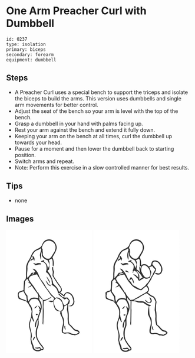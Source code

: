# One Arm Preacher Curl with Dumbbell
> 

``` 
id: 0237 
type: isolation 
primary: biceps 
secondary: forearm 
equipment: dumbbell 
``` 

## Steps

 - A Preacher Curl uses a special bench to support the triceps and isolate the biceps to build the arms. This version uses dumbbells and single arm movements for better control.
 - Adjust the seat of the bench so your arm is level with the top of the bench.
 - Grasp a dumbbell in your hand with palms facing up.
 - Rest your arm against the bench and extend it fully down.
 - Keeping your arm on the bench at all times, curl the dumbbell up towards your head.
 - Pause for a moment and then lower the dumbbell back to starting position.
 - Switch arms and repeat.
 - Note: Perform this exercise in a slow controlled manner for best results.

## Tips

 - none

## Images

<svg width="175pt" height="250pt" viewBox="0 0 175 250" xmlns="http://www.w3.org/2000/svg">
  <g fill="#FFF">
    <path d="M0 0h175v250H0V0m72.67 31.77c-3.58 7.19-13.07 7.02-17.65 13.21-4.1 4.82-5.09 11.35-8.75 16.43-2.56 3.76-4.39 8.02-5.41 12.45-.29 4.69.1 9.41-.41 14.1-.55 4 .66 8.13-.76 12.03-1.16 1.95-3.52 3.35-3.44 5.86-.51 5.54-.76 11.12-.91 16.68-1.12.48-2.23.96-3.36 1.42-1.99.64-3.98 1.31-5.97 1.96-3.75 4.02-2.33 9.81-.46 14.38 5.37 2.04 10.82 3.87 16.29 5.66-.03.27-.08.81-.1 1.07 3.65 1.96 4.48 6.23 6.68 9.4 1.95 2.81 2.62 6.2 3.46 9.45-.78 3.68-.68 7.45-1.08 11.17-1.62 4.91-3.55 9.78-4.45 14.89-.28 7.24 3.62 13.88 3.83 21.09.09 3.29-.45 6.55-.69 9.83.3 2.08 1.23 4.04 1.2 6.18-.16 3.23 2.35 5.75 2.71 8.88.07 8.4 12.25 11.78 18.01 6.77 1.53-.38 3.68.04 4.42-1.75 1.82-2.95-1.23-5.76-2.83-8.03-3.53-3.63-5.84-8.19-8.43-12.48-2.43-5.42-2.17-11.56-1.71-17.35.26-3.92 2.19-7.41 3.17-11.15.54-3.12.15-6.32.3-9.47-.76.49-1.51.99-2.27 1.48.68 5.06-.58 10.05-2.76 14.6-2.15 8.74-1.63 18.85 3.74 26.4 2.53 5.38 6.85 9.53 10.26 14.33-.84.34-2.51 1.01-3.35 1.34-.78-.85-1.47-1.77-2.07-2.75-.4-.35-1.2-1.05-1.6-1.39-3.42 1.24-7.07.58-10.54 1.42 3.01 1.34 6.47 2.41 9.61.79.7.35 2.11 1.04 2.82 1.39-3.36 4.4-10.98 3.13-13.52-1.45-.5-2.97-1.27-5.89-2.55-8.63-1.48-4.5-4.32-9.27-1.8-13.98.44-8.25-3.31-15.92-4.04-24.02 0-5.3 2-10.33 3.67-15.28 1.31 2.41 2.34 4.96 3.13 7.58.45.11 1.34.32 1.79.42-.31-1.23-.62-2.46-.99-3.67-1.35-3.88-2.43-7.9-2.82-11.99 1.26-6.44-.12-13.53-4.22-18.75-.8-1.35-2.09-2.5-2.4-4.09 1.58-2.73 3.25-5.93 6.22-7.32 3.62-.59 7.65-.83 11.13.48 4.33 4.98 7.08 11.52 6.78 18.22-1.73-1.99-3.46-4.01-5.71-5.44 1.29 3.1 3.18 5.94 3.9 9.28-.51.08-1.53.25-2.04.33.45.58 1.33 1.75 1.77 2.33-1.23 3.8-3.05 7.41-3.86 11.35-.95 4.2-4.21 7.41-5.11 11.63-.81 2.78-.83 5.7-.96 8.58.47 0 1.4.01 1.87.02.58-4.52.97-9.09 2.55-13.4.75.07 2.25.19 3 .26-.77-6.99 3.39-13.09 4.94-19.66 2.38-6.7 2.07-14.55-1.95-20.57-2.09-2.66-1.23-6.1-1.68-9.2 1.98 3.07 4.68 5.59 7.34 8.06.17 14.7-.14 29.41-.29 44.11-.12.63-.38 1.88-.5 2.51.46 1.09.91 2.19 1.37 3.28.85-4.96.4-10.01.94-15 .05-7.04.68-14.11-.19-21.12.16-4.17.54-8.33.52-12.51 4.85.68 8.32-3.13 12.46-4.84 1.66-.74 2.58-2.5 3.92-3.63-5.92 2.39-11.11 7.57-17.96 6.72-2.64-5.22-8.16-8.96-9.37-14.78-.36-.05-1.07-.14-1.42-.18-3.63-5.9-7.23-11.85-11.47-17.33-2.68-2.97-4.59-6.49-6.79-9.81.8-2.87 2.54-5.58 5.28-6.91 3.65-1.45 7.54-2.14 11.32-3.14 7.54 11.43 14.5 23.32 22.87 34.2 3.11 4.17 5.36 9.26 10.02 12.01.81 1.07 1.62 2.14 2.45 3.2-.77 1.52-1.48 3.07-2.08 4.67-3.28-.15-6.82-1.09-9.87.59 3.42 1.32 8.07 3.5 10.59-.51-.54 6.03.37 12.3 3.9 17.33 2.41 3.09 6.55 3.93 10.26 3.67-.24 1.43-.49 2.86-.75 4.29 2.01 5.68 6.11 10.77 6.01 17.05.74 7.28-4.23 14.1-2.15 21.4 1.55 1.8 3.98 2.26 6.17 2.83 1.35-.36 2.72-.7 4.13-.8 4.76-.89 8.16 3.93 12.93 3.34 3.95 1.34 7.85-.53 11.14-2.65 3.46-2.38-.15-6.6-3.05-7.28-7.47-.4-10.07-8.71-16.05-11.85-2.61-8.35-.62-17.16-1.98-25.65-1.34-4.94-.26-10.04-.72-15.05.5-.22 1.5-.66 1.99-.88.31-2.12 1.23-4.14 1.27-6.29-1.22-2.43-3.08-4.48-4.89-6.48-2.1.11-4.19.15-6.28.16-.17-3.52 1.98-6.8 4.47-9.11 3.26.12 6.62 1.17 8.9 3.6 3.04 2.75 3.87 6.94 4.83 10.73 1.17 4.36-.95 9.87-5.61 11.04-1.03.19-3.08.55-4.11.74 2.72.38 5.97 1.42 8.23-.74 2.6-1.81 3.45-4.96 4.08-7.88-.66-3.66-1.11-7.4-2.76-10.78-2.11-4.76-6.89-8.4-12.14-8.62-3.18.76-5.69 3.14-6.75 6.22-2.66-1.89-5.19-3.95-7.72-6 1.23-.81 2.45-1.66 3.64-2.52-.06-1.62.01-3.26-.27-4.86-2.55-6.39-7.88-11.08-11.01-17.13-1.99-3.11-4.58-5.93-5.68-9.53-.72-3 1.5-5.98.46-8.96-1-2.62-1.42-5.4-1.22-8.21l-.73-.09c-2.33.16-1.1 2.85-1.29 4.35.21 2.34 1.47 4.52 1.18 6.92.02 2.82-1.3 6.01.58 8.51 4.64 7.52 9.41 15 14.94 21.89.7 1.86 1.55 3.79 1.24 5.83-.85 1.43-2.3 2.29-3.7 3.08-1.19-2.62-2.4-5.23-3.61-7.84-2.81-3.21-5.6-6.44-8.7-9.38-.05-4.44-2.14-8.4-3.47-12.53-1.62-4.28-3.97-8.29-7.13-11.63-.13-.69-.4-2.09-.54-2.79.69-.26 2.08-.77 2.77-1.03 1.13-4.62.83-9.37 1.05-14.07.06-1.89-.82-3.62-1.41-5.37 2.05-.94 4.03-2 6.03-3.04 3.1 4.61 1.16 10.33 2.18 15.36.3.08.9.22 1.2.3 1.17-6.07.8-12.66-1.93-18.27 2.98-5.83 7.52-11.19 8.37-17.88.9-6.14-2.35-12.17-7.05-15.93-3.5-2.81-8.39-3.18-12.63-2.2-5.4 1.55-8.8 6.64-10.36 11.77M57.01 159.65c3.41.11 5.22-3.14 6.74-5.67-2.65 1.33-5.07 3.18-6.74 5.67m3.29 11.45c.15.61.43 1.84.57 2.45 1.54-.18 3.04-.59 4.2-1.69-1.53-.58-3.14-.78-4.77-.76m-6 54.02c2.73-2.04 3.94-5.29 5.08-8.37-3.47.99-4.93 5.12-5.08 8.37z"/>
    <path d="M80.23 24.1c5.27-3.89 12.87-1.66 17.02 2.8 5.3 5.54 3.69 14.44-.37 20.24-2.86 3.86-4.43 9.02-8.85 11.46-4.91 1.39-9.59-1.35-12.25-5.38-2.74-2.9.27-7.32-2.08-10.31 2.03-1.95-.58-4.04-1.41-5.93 1.65-4.76 3.33-10.14 7.94-12.88z"/>
    <path d="M57.83 44.91c3.61-3.66 9.28-3.9 13.02-7.41 1.88 5.44-3.07 10.08-1.96 15.51.33 2.79.97 5.55 2.02 8.17 1.2-5.22-.86-10.98 1.66-15.91.41 3-.66 6.35 1.18 9.02 2.16 3.99 6.37 6.14 10.48 7.62 1.8 3.8 4.41 7.73 3.05 12.11a43.793 43.793 0 0 0-2.87 6.27c1.09-5.99-2.02-12.38-7.35-15.3.14-1.19.31-2.38.44-3.57-2.05.8-4.1 1.62-6.17 2.38-.06.39-.17 1.18-.23 1.58 4.47-1.24 8.2 2.71 10.22 6.25 1.26 4.68 1.41 9.92-.61 14.43 6.39 2.57 7.83 9.73 11.61 14.76.2 2.85.31 5.73.87 8.55-.23.65-.45 1.3-.68 1.95 3.08 2.62 6.8 4.53 9.4 7.68 2.19 3.05 3.1 6.79 4.04 10.37.73-.36 1.45-.73 2.17-1.1 3.26 2.69 6.61 5.27 10.14 7.6-.95.58-1.9 1.15-2.86 1.72-2.42-2.85-5.41-5.16-7.6-8.2-.41.7-.82 1.39-1.21 2.1 3.75 3.69 7.9 7 12.22 10.01 1.51-.69 3.04-1.36 4.54-2.08a73.43 73.43 0 0 1 4.2 4.44c-.26.73-.78 2.18-1.04 2.9-.17-.02-.5-.08-.67-.11-.11 4.45-4.37 5.88-7.87 7.07-2-3.43-3.18-7.25-4.97-10.77-2.74-3.59-7.36-6.42-12.02-5.06 2.29 2.12 5.84 1.78 8.01 4.07 5.04 3.59 6.9 10.09 6.86 16.02.11 3.93-3.41 8.06-7.57 6.81-4.11-1.52-8.1-4.63-9.15-9.09-2.17-5.1-4.06-13.09 2.55-15.79-.9-.69-1.81-1.37-2.7-2.07-4.07-3.58-8.07-7.33-10.96-11.96-2.05-3.53-5.41-6.12-7.21-9.81-2.49-4.69-5.21-9.28-8.7-13.3-5.38-5.63-5.59-14.31-11.02-19.89-1.95-1.86-4.24-4.16-7.2-3.46 1.58 1.7 3.25 3.31 4.97 4.87-.25.73-.74 2.19-.99 2.93l-.87-1.1c-.18 1.2-.37 2.4-.57 3.61-1.17.54-2.33 1.09-3.5 1.63.35-.63 1.05-1.9 1.4-2.53l.65 1.08c.15-.67.46-2.03.61-2.71-.96.07-2.88.23-3.84.31-2.18 3.97-5.81 6.79-8.44 10.42-2.06-6.87.51-13.9 0-20.87-.49-4.82 2.06-9.05 3.86-13.31l1 1.11c.04-1.5.07-2.99.09-4.48l.71.95c2.83-5.53 4.7-11.67 8.86-16.42m-4.54 8.39c.16 1.63.62 3.19 1.25 4.7-1.84 1.63-5.56 2.68-5.18 5.68 1.97-1.36 4.03-2.59 6.07-3.86.41 1.19.95 2.35 1.77 3.32 1.35-3.67.49-8.88-3.91-9.84m2.21 14.02c.06.38.16 1.15.22 1.53 1.6.99 3.09 2.17 4.38 3.55 3.54-.91 6.92-2.59 10.68-1.67l-.16-2.16c-2.9-.8-6.07-1.48-8.82.18-2.17 1.45-4.24-.76-6.3-1.43m26.43 27.65c1.96 4.82 4.78 9.24 6.76 14.05.14-1.7.44-3.57-.59-5.07-1.81-3.14-3.37-6.57-6.17-8.98m-1.82 8.27c1.66 2.98 3.51 5.87 4.96 8.97 1.95.9 3.91 1.79 5.91 2.6-.47-1.11-.98-2.19-1.48-3.27l-2.64.08c-2.03-2.98-3.62-6.36-6.75-8.38zM42.72 99.47c1.66 2.78 3.42 5.49 5.15 8.23l-3.28-2.52-.47.8c2.66 1.89 5.29 3.88 7.18 6.59-2.44 1.68-4.81 3.48-7.47 4.8 3.05-.57 6.26-1.15 8.12-3.94 3.47 5.66 7.66 10.81 11.57 16.16 2.21 2.81 2.07 6.47 1.94 9.85-4.35-1.73-9.23-2.43-13.68-.63-3.26.83-4.56 4.16-6.11 6.77-2.43-3.35-2.03-7.56-2.34-11.46-2.43-2.35-3.63-5.61-5.82-8.15-.47-7.08.75-14.13.85-21.21 1.69-1.54 3.18-3.31 4.36-5.29zM26.83 127.93c2.7-1.17 5.46-2.2 8.33-2.85 1.66 3.62 3.7 7.05 5.93 10.35.39 3.15.52 6.34 1.45 9.4-3.92-2.14-8.29-3.18-12.38-4.92-4.56-1.82-6.04-8.03-3.33-11.98z"/>
    <path d="M118.29 155.65c2.02-1.21 4.01-2.46 6.06-3.61.64 4.02-1.25 7.96-.34 11.94 1.19 4.91 1.57 9.98 1.18 15.01-.4 4.49.71 8.89 1.59 13.25 4.16 3.18 7.05 7.59 10.83 11.12 2.86 3.14 8.15 1.6 10.26 5.61a184.26 184.26 0 0 0-5.72 3.44c-3.68-1.12-7.79-.37-11.14-2.55-4.02-2.32-8.68-.26-12.99-.85-1.4-.03-2.62-1.7-2.43-3.05.22-4.07.61-8.19 2.01-12.05.01-4.14.31-8.31-.27-12.43-.53-2.95-2.51-5.31-3.54-8.06-.49-2.48-.72-5.01-1.15-7.5 3.82-2.04 5.76-6 5.65-10.27m.38 39.96c-.14 2.51-.13 5.09 1.41 7.23.32-.14.95-.4 1.26-.53-1.09-2.13-1.33-4.49-1.15-6.84-.38.03-1.14.1-1.52.14z"/>
  </g>
  <g fill="#333">
    <path d="M72.67 31.77c1.56-5.13 4.96-10.22 10.36-11.77 4.24-.98 9.13-.61 12.63 2.2 4.7 3.76 7.95 9.79 7.05 15.93-.85 6.69-5.39 12.05-8.37 17.88 2.73 5.61 3.1 12.2 1.93 18.27-.3-.08-.9-.22-1.2-.3-1.02-5.03.92-10.75-2.18-15.36-2 1.04-3.98 2.1-6.03 3.04.59 1.75 1.47 3.48 1.41 5.37-.22 4.7.08 9.45-1.05 14.07-.69.26-2.08.77-2.77 1.03.14.7.41 2.1.54 2.79 3.16 3.34 5.51 7.35 7.13 11.63 1.33 4.13 3.42 8.09 3.47 12.53 3.1 2.94 5.89 6.17 8.7 9.38 1.21 2.61 2.42 5.22 3.61 7.84 1.4-.79 2.85-1.65 3.7-3.08.31-2.04-.54-3.97-1.24-5.83-5.53-6.89-10.3-14.37-14.94-21.89-1.88-2.5-.56-5.69-.58-8.51.29-2.4-.97-4.58-1.18-6.92.19-1.5-1.04-4.19 1.29-4.35l.73.09c-.2 2.81.22 5.59 1.22 8.21 1.04 2.98-1.18 5.96-.46 8.96 1.1 3.6 3.69 6.42 5.68 9.53 3.13 6.05 8.46 10.74 11.01 17.13.28 1.6.21 3.24.27 4.86-1.19.86-2.41 1.71-3.64 2.52 2.53 2.05 5.06 4.11 7.72 6 1.06-3.08 3.57-5.46 6.75-6.22 5.25.22 10.03 3.86 12.14 8.62 1.65 3.38 2.1 7.12 2.76 10.78-.63 2.92-1.48 6.07-4.08 7.88-2.26 2.16-5.51 1.12-8.23.74 1.03-.19 3.08-.55 4.11-.74 4.66-1.17 6.78-6.68 5.61-11.04-.96-3.79-1.79-7.98-4.83-10.73-2.28-2.43-5.64-3.48-8.9-3.6-2.49 2.31-4.64 5.59-4.47 9.11 2.09-.01 4.18-.05 6.28-.16 1.81 2 3.67 4.05 4.89 6.48-.04 2.15-.96 4.17-1.27 6.29-.49.22-1.49.66-1.99.88.46 5.01-.62 10.11.72 15.05 1.36 8.49-.63 17.3 1.98 25.65 5.98 3.14 8.58 11.45 16.05 11.85 2.9.68 6.51 4.9 3.05 7.28-3.29 2.12-7.19 3.99-11.14 2.65-4.77.59-8.17-4.23-12.93-3.34-1.41.1-2.78.44-4.13.8-2.19-.57-4.62-1.03-6.17-2.83-2.08-7.3 2.89-14.12 2.15-21.4.1-6.28-4-11.37-6.01-17.05.26-1.43.51-2.86.75-4.29-3.71.26-7.85-.58-10.26-3.67-3.53-5.03-4.44-11.3-3.9-17.33-2.52 4.01-7.17 1.83-10.59.51 3.05-1.68 6.59-.74 9.87-.59.6-1.6 1.31-3.15 2.08-4.67-.83-1.06-1.64-2.13-2.45-3.2-4.66-2.75-6.91-7.84-10.02-12.01-8.37-10.88-15.33-22.77-22.87-34.2-3.78 1-7.67 1.69-11.32 3.14-2.74 1.33-4.48 4.04-5.28 6.91 2.2 3.32 4.11 6.84 6.79 9.81 4.24 5.48 7.84 11.43 11.47 17.33.35.04 1.06.13 1.42.18 1.21 5.82 6.73 9.56 9.37 14.78 6.85.85 12.04-4.33 17.96-6.72-1.34 1.13-2.26 2.89-3.92 3.63-4.14 1.71-7.61 5.52-12.46 4.84.02 4.18-.36 8.34-.52 12.51.87 7.01.24 14.08.19 21.12-.54 4.99-.09 10.04-.94 15-.46-1.09-.91-2.19-1.37-3.28.12-.63.38-1.88.5-2.51.15-14.7.46-29.41.29-44.11-2.66-2.47-5.36-4.99-7.34-8.06.45 3.1-.41 6.54 1.68 9.2 4.02 6.02 4.33 13.87 1.95 20.57-1.55 6.57-5.71 12.67-4.94 19.66-.75-.07-2.25-.19-3-.26-1.58 4.31-1.97 8.88-2.55 13.4-.47-.01-1.4-.02-1.87-.02.13-2.88.15-5.8.96-8.58.9-4.22 4.16-7.43 5.11-11.63.81-3.94 2.63-7.55 3.86-11.35-.44-.58-1.32-1.75-1.77-2.33.51-.08 1.53-.25 2.04-.33-.72-3.34-2.61-6.18-3.9-9.28 2.25 1.43 3.98 3.45 5.71 5.44.3-6.7-2.45-13.24-6.78-18.22-3.48-1.31-7.51-1.07-11.13-.48-2.97 1.39-4.64 4.59-6.22 7.32.31 1.59 1.6 2.74 2.4 4.09 4.1 5.22 5.48 12.31 4.22 18.75.39 4.09 1.47 8.11 2.82 11.99.37 1.21.68 2.44.99 3.67-.45-.1-1.34-.31-1.79-.42-.79-2.62-1.82-5.17-3.13-7.58-1.67 4.95-3.67 9.98-3.67 15.28.73 8.1 4.48 15.77 4.04 24.02-2.52 4.71.32 9.48 1.8 13.98 1.28 2.74 2.05 5.66 2.55 8.63 2.54 4.58 10.16 5.85 13.52 1.45-.71-.35-2.12-1.04-2.82-1.39-3.14 1.62-6.6.55-9.61-.79 3.47-.84 7.12-.18 10.54-1.42.4.34 1.2 1.04 1.6 1.39.6.98 1.29 1.9 2.07 2.75.84-.33 2.51-1 3.35-1.34-3.41-4.8-7.73-8.95-10.26-14.33-5.37-7.55-5.89-17.66-3.74-26.4 2.18-4.55 3.44-9.54 2.76-14.6.76-.49 1.51-.99 2.27-1.48-.15 3.15.24 6.35-.3 9.47-.98 3.74-2.91 7.23-3.17 11.15-.46 5.79-.72 11.93 1.71 17.35 2.59 4.29 4.9 8.85 8.43 12.48 1.6 2.27 4.65 5.08 2.83 8.03-.74 1.79-2.89 1.37-4.42 1.75-5.76 5.01-17.94 1.63-18.01-6.77-.36-3.13-2.87-5.65-2.71-8.88.03-2.14-.9-4.1-1.2-6.18.24-3.28.78-6.54.69-9.83-.21-7.21-4.11-13.85-3.83-21.09.9-5.11 2.83-9.98 4.45-14.89.4-3.72.3-7.49 1.08-11.17-.84-3.25-1.51-6.64-3.46-9.45-2.2-3.17-3.03-7.44-6.68-9.4.02-.26.07-.8.1-1.07-5.47-1.79-10.92-3.62-16.29-5.66-1.87-4.57-3.29-10.36.46-14.38 1.99-.65 3.98-1.32 5.97-1.96 1.13-.46 2.24-.94 3.36-1.42.15-5.56.4-11.14.91-16.68-.08-2.51 2.28-3.91 3.44-5.86 1.42-3.9.21-8.03.76-12.03.51-4.69.12-9.41.41-14.1 1.02-4.43 2.85-8.69 5.41-12.45 3.66-5.08 4.65-11.61 8.75-16.43 4.58-6.19 14.07-6.02 17.65-13.21m7.56-7.67c-4.61 2.74-6.29 8.12-7.94 12.88.83 1.89 3.44 3.98 1.41 5.93 2.35 2.99-.66 7.41 2.08 10.31 2.66 4.03 7.34 6.77 12.25 5.38 4.42-2.44 5.99-7.6 8.85-11.46 4.06-5.8 5.67-14.7.37-20.24-4.15-4.46-11.75-6.69-17.02-2.8m-22.4 20.81c-4.16 4.75-6.03 10.89-8.86 16.42l-.71-.95c-.02 1.49-.05 2.98-.09 4.48l-1-1.11c-1.8 4.26-4.35 8.49-3.86 13.31.51 6.97-2.06 14 0 20.87 2.63-3.63 6.26-6.45 8.44-10.42.96-.08 2.88-.24 3.84-.31-.15.68-.46 2.04-.61 2.71l-.65-1.08c-.35.63-1.05 1.9-1.4 2.53 1.17-.54 2.33-1.09 3.5-1.63.2-1.21.39-2.41.57-3.61l.87 1.1c.25-.74.74-2.2.99-2.93-1.72-1.56-3.39-3.17-4.97-4.87 2.96-.7 5.25 1.6 7.2 3.46 5.43 5.58 5.64 14.26 11.02 19.89 3.49 4.02 6.21 8.61 8.7 13.3 1.8 3.69 5.16 6.28 7.21 9.81 2.89 4.63 6.89 8.38 10.96 11.96.89.7 1.8 1.38 2.7 2.07-6.61 2.7-4.72 10.69-2.55 15.79 1.05 4.46 5.04 7.57 9.15 9.09 4.16 1.25 7.68-2.88 7.57-6.81.04-5.93-1.82-12.43-6.86-16.02-2.17-2.29-5.72-1.95-8.01-4.07 4.66-1.36 9.28 1.47 12.02 5.06 1.79 3.52 2.97 7.34 4.97 10.77 3.5-1.19 7.76-2.62 7.87-7.07.17.03.5.09.67.11.26-.72.78-2.17 1.04-2.9a73.43 73.43 0 0 0-4.2-4.44c-1.5.72-3.03 1.39-4.54 2.08-4.32-3.01-8.47-6.32-12.22-10.01.39-.71.8-1.4 1.21-2.1 2.19 3.04 5.18 5.35 7.6 8.2.96-.57 1.91-1.14 2.86-1.72-3.53-2.33-6.88-4.91-10.14-7.6-.72.37-1.44.74-2.17 1.1-.94-3.58-1.85-7.32-4.04-10.37-2.6-3.15-6.32-5.06-9.4-7.68.23-.65.45-1.3.68-1.95-.56-2.82-.67-5.7-.87-8.55-3.78-5.03-5.22-12.19-11.61-14.76 2.02-4.51 1.87-9.75.61-14.43-2.02-3.54-5.75-7.49-10.22-6.25.06-.4.17-1.19.23-1.58 2.07-.76 4.12-1.58 6.17-2.38-.13 1.19-.3 2.38-.44 3.57 5.33 2.92 8.44 9.31 7.35 15.3.79-2.16 1.75-4.26 2.87-6.27 1.36-4.38-1.25-8.31-3.05-12.11-4.11-1.48-8.32-3.63-10.48-7.62-1.84-2.67-.77-6.02-1.18-9.02-2.52 4.93-.46 10.69-1.66 15.91-1.05-2.62-1.69-5.38-2.02-8.17-1.11-5.43 3.84-10.07 1.96-15.51-3.74 3.51-9.41 3.75-13.02 7.41M42.72 99.47c-1.18 1.98-2.67 3.75-4.36 5.29-.1 7.08-1.32 14.13-.85 21.21 2.19 2.54 3.39 5.8 5.82 8.15.31 3.9-.09 8.11 2.34 11.46 1.55-2.61 2.85-5.94 6.11-6.77 4.45-1.8 9.33-1.1 13.68.63.13-3.38.27-7.04-1.94-9.85-3.91-5.35-8.1-10.5-11.57-16.16-1.86 2.79-5.07 3.37-8.12 3.94 2.66-1.32 5.03-3.12 7.47-4.8-1.89-2.71-4.52-4.7-7.18-6.59l.47-.8 3.28 2.52c-1.73-2.74-3.49-5.45-5.15-8.23m-15.89 28.46c-2.71 3.95-1.23 10.16 3.33 11.98 4.09 1.74 8.46 2.78 12.38 4.92-.93-3.06-1.06-6.25-1.45-9.4-2.23-3.3-4.27-6.73-5.93-10.35-2.87.65-5.63 1.68-8.33 2.85m91.46 27.72c.11 4.27-1.83 8.23-5.65 10.27.43 2.49.66 5.02 1.15 7.5 1.03 2.75 3.01 5.11 3.54 8.06.58 4.12.28 8.29.27 12.43-1.4 3.86-1.79 7.98-2.01 12.05-.19 1.35 1.03 3.02 2.43 3.05 4.31.59 8.97-1.47 12.99.85 3.35 2.18 7.46 1.43 11.14 2.55 1.89-1.18 3.79-2.33 5.72-3.44-2.11-4.01-7.4-2.47-10.26-5.61-3.78-3.53-6.67-7.94-10.83-11.12-.88-4.36-1.99-8.76-1.59-13.25.39-5.03.01-10.1-1.18-15.01-.91-3.98.98-7.92.34-11.94-2.05 1.15-4.04 2.4-6.06 3.61z"/>
    <path d="M53.29 53.3c4.4.96 5.26 6.17 3.91 9.84-.82-.97-1.36-2.13-1.77-3.32-2.04 1.27-4.1 2.5-6.07 3.86-.38-3 3.34-4.05 5.18-5.68-.63-1.51-1.09-3.07-1.25-4.7zM55.5 67.32c2.06.67 4.13 2.88 6.3 1.43 2.75-1.66 5.92-.98 8.82-.18l.16 2.16c-3.76-.92-7.14.76-10.68 1.67-1.29-1.38-2.78-2.56-4.38-3.55-.06-.38-.16-1.15-.22-1.53zM81.93 94.97c2.8 2.41 4.36 5.84 6.17 8.98 1.03 1.5.73 3.37.59 5.07-1.98-4.81-4.8-9.23-6.76-14.05zM80.11 103.24c3.13 2.02 4.72 5.4 6.75 8.38l2.64-.08c.5 1.08 1.01 2.16 1.48 3.27-2-.81-3.96-1.7-5.91-2.6-1.45-3.1-3.3-5.99-4.96-8.97zM57.01 159.65c1.67-2.49 4.09-4.34 6.74-5.67-1.52 2.53-3.33 5.78-6.74 5.67zM60.3 171.1c1.63-.02 3.24.18 4.77.76-1.16 1.1-2.66 1.51-4.2 1.69-.14-.61-.42-1.84-.57-2.45zM118.67 195.61c.38-.04 1.14-.11 1.52-.14-.18 2.35.06 4.71 1.15 6.84-.31.13-.94.39-1.26.53-1.54-2.14-1.55-4.72-1.41-7.23zM54.3 225.12c.15-3.25 1.61-7.38 5.08-8.37-1.14 3.08-2.35 6.33-5.08 8.37z"/>
  </g>
</svg>

<svg width="175pt" height="250pt" viewBox="0 0 175 250" xmlns="http://www.w3.org/2000/svg">
  <g fill="#FFF">
    <path d="M0 0h175v250H0V0m82.16 20.2c-4.93 1.87-8.05 6.63-9.53 11.49-3.54 7.25-13.14 7-17.68 13.26-3.31 3.9-4.66 8.92-6.9 13.41-2.14 3.6-4.65 7.03-5.95 11.07-2.43 5.25-.87 11.12-1.58 16.66-.8 4.65.3 9.37-.8 13.99-1.4 1.78-3.67 3.3-3.58 5.83-.51 5.74-.27 11.57-1.68 17.21-3.59 1.1-7.86 1.6-10.18 4.93 1.06 3.99-.38 8.52 1.44 12.24 5.98 2.78 12.46 4.3 18.59 6.71l-2.79.64c4.54 2.43 6.55 7.68 9.04 11.93 3.22 5.72 1.54 12.23 1.2 18.38-1.26 3.69-2.67 7.34-3.63 11.13-2.3 6.26.66 12.7 2 18.83 1.66 5.19.77 10.63.27 15.92.63 2.66 1.37 5.29 1.36 8.05 1.26 3.32 2.94 6.5 3.04 10.14 3.09 6.11 12.54 8.21 17.76 3.65 2.69.3 5.61-1.53 4.81-4.54-1.5-4.31-5.58-7.05-7.71-11.02-1.77-3.32-4.42-6.25-5.18-10.02-1.2-4.89-.89-9.97-.42-14.93.36-3.63 2.26-6.85 3.1-10.35.84-5.92-1.03-12.05 1-17.83 1.24-3.9 2.99-7.63 4.06-11.59.17-.61.52-1.81.69-2.41 1.35-6.04.46-12.66-2.95-17.88-1.8-2.31-1.4-5.23-1.41-7.96 1.88 2.95 3.65 6.2 7.05 7.64.09 13.78-.19 27.56-.32 41.34-.34 2.67-.79 5.47.77 7.88.32-1.28.69-2.56.72-3.88.39-9.06.67-18.13.66-27.19-.73-6.32.24-12.65 0-18.98.61.29 1.83.88 2.43 1.17l.5.31c4.57-1.21 8.23 2.5 12.69 2.6 2.68.2 5.36-.01 8.05.05 3.89 2.29 7.41 5.17 11.61 6.9-.83 5.57-2.19 11.22-1.53 16.9 1.71 5.08 5.27 9.56 5.56 15.09 1.12 7.65-4.33 14.81-2.13 22.46 2.3 2.68 6.07 3.26 9.33 2.29 4.14-1.19 7.66 1.62 11.21 3.22 2.34-.54 4.61.31 6.93.51 3.49-1.2 7.66-2.46 8.95-6.36-1.74-1.84-3.22-4.53-6.11-4.52-6.63-.96-9.04-8.44-14.59-11.33-3.42-9.02-.44-18.83-2.69-28.04-.75-6.09-.36-12.29.93-18.25-1.2-4.84-3.02-10.29-7.96-12.47-4.15-1.32-7.14-4.56-10.52-7.12 1.31-1.59 3.41-2.99 3.28-5.31.39-3.57-2.37-6.33-3.95-9.24 2.41-3.11 4.41-6.5 6.75-9.66 1.97-2.58 2.57-5.88 4.36-8.56 1.51-2.32 2.96-4.67 4.46-7l-1.6-.92 2.07.76c.35-2.73 2.42-5.27 2.19-7.99-2.72-2.5-4.12-6.22-7.27-8.25-.03-1.23-.05-2.46-.07-3.69 1.01-.92 1.99-1.87 2.95-2.83 1.85-.01 3.78-.17 5.52.63 3.83 1.19 5.52 5.15 7.52 8.26 2.56 4.02 2.66 9.66-.23 13.53-1.82 3.19-6.11 1.16-8.8.53-.68.45-1.35.91-2.02 1.38 2.99 1.38 6.4 3.25 9.68 1.49 3.46-.78 4.48-4.61 5.41-7.54.98-6.31-2.32-12.36-6.34-16.96-3.18-3.6-8.51-4.42-12.9-2.81-2.71 1.7-2.76 5.29-3.78 8.01-.48 2.09-2.93 2.44-4.46 3.49-2.8-2.41-5.98-5.39-9.98-4.92-1.93-.05-3.55 1.14-5.23 1.89-.79 2.64-1.84 5.23-2.04 8.01l-.2-.01c.43-2.16-.74-3.98-2.91-4.38l.94 1.14c-.09 3.67.96 7.17 1.53 10.75-1.58-3.08-4.36-5.06-7.26-6.79.66-4.44.5-8.92.66-13.39.29-2.12-1.42-3.62-2.2-5.41 2.35-.39 4.4-1.61 6.43-2.78.61 1.02 1.23 2.04 1.86 3.06.36 4.33.51 8.7-.18 13.01.57-.3 1.72-.9 2.29-1.2.98-5.88.48-12.19-2.13-17.61 2.94-5.88 7.54-11.23 8.37-17.97.87-6.11-2.37-12.13-7.03-15.9-3.78-3.03-9.12-3.31-13.62-1.98z"/>
    <path d="M80.19 24.22c8.05-5.91 21.23 1.84 20.23 11.71.39 6.66-4.29 11.84-7.4 17.26-1.64 2.95-4.27 6.22-8.06 5.63-4 .29-6.9-2.92-9.19-5.74-1.94-2.4-1.04-5.72-.79-8.5-.32-.41-.95-1.24-1.26-1.65.3-.38.91-1.14 1.22-1.53-.85-1.47-1.71-2.94-2.59-4.4 1.71-4.68 3.25-10.07 7.84-12.78z"/>
    <path d="M58.41 44.42c3.64-3.05 8.78-3.48 12.3-6.74.19 1.36.39 2.72.61 4.08-3.07 6.08-3.46 13.35-.31 19.49 1.25-5.24-1.18-10.94 1.36-15.9h.3c.27 3.01-.81 6.35 1.05 9.03 2.09 4.02 6.39 5.83 10.24 7.68 1.8 2.25 2.63 5.18 3.7 7.84.04 2.98-1.25 5.71-2.65 8.25-.53-5.3-3.08-10.62-7.91-13.25.15-1.17.28-2.34.41-3.51-2.09.76-4.15 1.57-6.24 2.33-.06.44-.18 1.32-.24 1.75 4.11-1.41 7.33 2.2 9.64 5.08 2.49 3.94.84 8.62-.68 12.57.16.58.47 1.75.62 2.34l-1.4 1.72c1.81.47 2.35-.46 1.99-2.19.37-.56 1.11-1.67 1.48-2.22 2.13 1.31 4.57 2.33 6.22 4.28 2.34 2.89 2.51 6.79 2.75 10.34-3.14-2.98-6.04-6.81-10.75-7.16 1.95 3.06 6 4.14 7.28 7.81.84.44 1.69.87 2.53 1.31-.19 1.89.94 4.42 3.18 4.13 3.33-1.71 6.34-4.04 9.84-5.44 3.31 3.09 7.91.64 11.44-.78.5-3.85 2.4-7.37 2.66-11.26-1.28-3.29-3.09-6.36-3.94-9.82 2.06-.76 4.02-2.16 6.3-1.97.9 1.01 1.56 2.21 2.27 3.36 1.15.86 2.38 1.66 3.31 2.77-.87 4.48-4.91 7.57-5.46 12.16-.37.27-1.09.81-1.46 1.08-1.28 4.12-4.34 7.28-6.11 11.16-1.32 2.89-4.24 4.52-5.89 7.17-1.76 2.88-5 4.24-7.32 6.58-1.04.75-1.9 2.12-3.34 2.03-4.98-.88-8.72-4.55-13.27-6.48-2.75-1.17-4.62-3.57-5.77-6.26-.9-2.3-3.14-3.5-4.77-5.2-4.12-5.72-5.91-12.87-10.71-18.14-1.86-2.56-4.05-5.97-7.76-5.23 1.57 2.01 3.36 3.84 5.1 5.7-.48.6-1.44 1.81-1.92 2.42-1.8-.01-3.6-.01-5.41-.01-2.47 4.28-6.15 7.76-9.37 11.44.11-1 .28-1.99.51-2.96-.88-6.28 1.04-12.5.54-18.79-.44-4.78 2.08-8.97 3.89-13.17l.95 1.09c0-1.57-.02-3.14-.08-4.71l.54 1.74c3.28-5.81 5-12.63 9.75-17.54m-3.99 13.52c-1.77 1.65-5.63 2.78-4.97 5.77 1.93-1.34 3.95-2.55 5.98-3.75.55 1.07 1.11 2.14 1.68 3.2.39-1.68.77-3.37 1.15-5.05-1.02-1.5-1.91-3.08-3.09-4.45-3.18-1.08-1.41 3.03-.75 4.28m1.04 9.32c.05.42.15 1.25.21 1.67 1.57.94 3.01 2.06 4.21 3.45 3.83-.57 7.32-2.63 11.32-1.65-.37-1.12-.62-2.52-2.08-2.62-3.04-1.15-6.25-.27-8.96 1.29-1.56-.73-3.12-1.46-4.7-2.14m9.58 17.41c2.61.86 5.23 1.69 7.92 2.21-1.97-2.04-4.53-3.31-7.13-4.35-.2.53-.59 1.6-.79 2.14m7.47 17.55c2.2.53 3.47-1.15 4.55-2.72 2.65 2.71 3.26 6.55 5.1 9.74 1.22-4.9-2.41-9.44-5.24-13.1-2.63.86-2.63 4.25-4.41 6.08z"/>
    <path d="M98.63 74.91c1.7-3.54 6.63-3.19 9.39-1.18 6.11 4.78 9.49 13.29 7.1 20.86-2.53 2.63-6.38 3.61-9.71 1.9-3.27-2.19-4.82-5.93-6.65-9.25-2.23-3.69-1.68-8.48-.13-12.33zM87.21 83.79c3.36.01 5.02 2.8 7.01 4.96 2.39 2.56 3.85 5.79 5.87 8.63-2.49 1.07-5.01 2.23-6.85 4.3.12-2.88.32-5.76.13-8.63-.75-3.8-3.74-6.47-6.16-9.26zM59.25 88.06c.45-.28 1.36-.83 1.82-1.11-.17.56-.5 1.69-.67 2.25-2.76.75-5.5 1.58-8.29 2.24.9-3.21 4.48-3.11 7.14-3.38zM46.05 100.25c1.64-7.4 10.36-8.41 16.58-9.25 3.94 5.59 6.48 12.13 11.34 17.06 5.24 8 14.02 13.36 23.38 15.02 3.59-2.57 6.33-6.4 10.51-8.1 2.21 2 3.79 5.14 3.72 8.16-4.41 5.09-11.03 7.35-16.59 10.9-3.88 2.61-8.2 4.46-12.11 7.03-2.35 1.51-5.2 1.54-7.89 1.64-2.11-3.38-4.68-6.43-7.03-9.63-1.01-1.6-2.53-3.15-2.3-5.19-.37-.05-1.1-.15-1.46-.19-3.1-5.14-6.41-10.16-9.77-15.13-3.08-3.89-6.36-7.73-8.38-12.32zM41.69 100.85c.83.09 1.66.19 2.49.3.62 1.72 1.44 3.34 2.47 4.85-.79-.13-2.37-.38-3.15-.51 2.67 2.2 5.74 4.07 7.63 7.06-2.5 1.88-5.6 3.29-7.08 6.21.43-.49 1.3-1.47 1.73-1.96 2.4-.3 4.52-1.43 6.46-2.81 4.78 8.8 14.48 15.69 14.13 26.59-.31-.24-.93-.72-1.23-.95-4.07-.88-8.38-1.54-12.36.11-3.26.79-4.6 4.05-6.09 6.68-2.38-3.37-1.92-7.6-2.33-11.48-2.68-2.71-4.15-6.32-6.8-9.05-.42-6.97.81-13.92.77-20.9 1.27-1.25 2.53-2.54 3.36-4.14z"/>
    <path d="M27.15 127.89c2.6-1.13 5.27-2.06 8.02-2.73.68 2.61 2.78 4.42 3.94 6.79.74 1.43 1.49 2.9 2.83 3.87.35 3.36.58 6.73 1.14 10.07-3.83-4.62-10.94-3.77-15.33-7.68-1.59-2.26-1.47-5.49-.35-7.94-.08-.79-.17-1.59-.25-2.38zM106.45 129.65c1.89-1.49 3.73.69 5.21 1.74 2.5 2.25 5.31 4.11 8.44 5.38 4.09 1.41 4.21 6.28 6.41 9.36-1.06 5.61-1.5 11.29-1.82 16.96.84 5.25 2 10.51 1.41 15.87-.63 4.87.7 9.64 1.62 14.38 4.37 3.3 7.29 8.05 11.45 11.53 2.79 2.69 7.73 1.25 9.57 5.13-2.08 1.22-4.19 2.41-6.44 3.3-2.21-.71-4.52-.87-6.81-1.06-3.1-1.06-6.01-3.15-9.47-2.55-3.02-.16-7.69 1.91-9.27-1.76-.15-4.43.74-8.82 1.8-13.1.41-3.88.33-7.81-.05-11.68-.32-3.04-2.21-5.52-3.44-8.22-1.84-6.32-.94-12.98-1.9-19.42 1.76-.14 3.61-.3 3.57-2.51-2.1-.52-4.24-.94-6.23-1.82-2.46-1.3-4.2-3.69-6.82-4.72-2.73-1.22-5.78-1.31-8.71-1.25-4.03.36-7.74-1.78-11.78-1.38-.12-.2-.36-.6-.48-.81 3.12-2.2 6.87-3.21 10.09-5.23 4.43-2.91 9.09-5.43 13.65-8.14m7.75 7.4c.46 2.43 1.62 4.64 2.42 6.97.27 1.68-1.62 2.62-2.52 3.77-3.97-.04-5.93-4.5-9.44-5.39 1.65 3.17 4.4 6.43 8.3 6.42 2.6.6 5.31-1.34 5.85-3.87-.1-3.17-1.71-6.42-4.61-7.9m5.44 59.52c-.11 2.64-.68 6.7 2.88 7.23-.97-2.36-1.55-4.84-1.3-7.4-.39.04-1.18.13-1.58.17zM52.55 142.48c3.82-1.52 8.3-1.17 12.19-.08 4.24 4.91 6.9 11.29 6.73 17.85-1.66-1.88-3.37-3.75-5.5-5.12 1.08 3.48 3.72 6.51 2.51 10.39 1.31 4.09-1.97 7.54-2.56 11.44-.77 4.77-4.34 8.4-5.52 13.02-.89 2.8-.76 5.77-.9 8.67.49.03 1.46.08 1.95.11.91-4.61.48-9.7 3.25-13.75.19 4.21.74 8.7-.95 12.69-3.6 7.38-3.29 16.11-1.14 23.86 3.17 7.7 8.43 14.2 13.53 20.68-.76.3-2.29.9-3.06 1.2-1.6-1.24-2.46-4.44-4.97-3.73-2.91.97-6.09-.04-8.91 1.09 2.71 3.82 8.33-.16 11.93 2.19-3.38 4.4-10.85 3.09-13.47-1.42-.66-6.16-4.14-11.53-5.37-17.57.54-3.66 1.76-7.35.79-11.06-.93-7.64-5.08-15.08-3.22-22.87.71-3.47 1.91-6.8 3.11-10.12 1.27 2.35 2.28 4.83 3.02 7.4l1.91.32c-1.22-5.23-3.41-10.3-3.64-15.71.93-6.25-.05-13.09-4.02-18.19-.9-1.56-2.45-2.89-2.69-4.73 1.39-2.37 2.87-4.8 5-6.56m5.49 17.82c.61.06 1.84.19 2.45.25 1.59-1.67 3.11-3.41 4.38-5.34-2.93.6-4.94 2.96-6.83 5.09m3.54 14.19c1.77.14 3.4-.2 4.24-1.91-1.39-.34-2.79-.67-4.18-.98-.03.96-.05 1.93-.06 2.89m-3.24 43.92c-1.47 2.26-3.52 4.8-2.95 7.67 2.65-1.83 3.7-4.98 5.13-7.71l-2.18.04z"/>
  </g>
  <g fill="#333">
    <path d="M82.16 20.2c4.5-1.33 9.84-1.05 13.62 1.98 4.66 3.77 7.9 9.79 7.03 15.9-.83 6.74-5.43 12.09-8.37 17.97 2.61 5.42 3.11 11.73 2.13 17.61-.57.3-1.72.9-2.29 1.2.69-4.31.54-8.68.18-13.01-.63-1.02-1.25-2.04-1.86-3.06-2.03 1.17-4.08 2.39-6.43 2.78.78 1.79 2.49 3.29 2.2 5.41-.16 4.47 0 8.95-.66 13.39 2.9 1.73 5.68 3.71 7.26 6.79-.57-3.58-1.62-7.08-1.53-10.75l-.94-1.14c2.17.4 3.34 2.22 2.91 4.38l.2.01c.2-2.78 1.25-5.37 2.04-8.01 1.68-.75 3.3-1.94 5.23-1.89 4-.47 7.18 2.51 9.98 4.92 1.53-1.05 3.98-1.4 4.46-3.49 1.02-2.72 1.07-6.31 3.78-8.01 4.39-1.61 9.72-.79 12.9 2.81 4.02 4.6 7.32 10.65 6.34 16.96-.93 2.93-1.95 6.76-5.41 7.54-3.28 1.76-6.69-.11-9.68-1.49.67-.47 1.34-.93 2.02-1.38 2.69.63 6.98 2.66 8.8-.53 2.89-3.87 2.79-9.51.23-13.53-2-3.11-3.69-7.07-7.52-8.26-1.74-.8-3.67-.64-5.52-.63-.96.96-1.94 1.91-2.95 2.83.02 1.23.04 2.46.07 3.69 3.15 2.03 4.55 5.75 7.27 8.25.23 2.72-1.84 5.26-2.19 7.99l-2.07-.76 1.6.92c-1.5 2.33-2.95 4.68-4.46 7-1.79 2.68-2.39 5.98-4.36 8.56-2.34 3.16-4.34 6.55-6.75 9.66 1.58 2.91 4.34 5.67 3.95 9.24.13 2.32-1.97 3.72-3.28 5.31 3.38 2.56 6.37 5.8 10.52 7.12 4.94 2.18 6.76 7.63 7.96 12.47-1.29 5.96-1.68 12.16-.93 18.25 2.25 9.21-.73 19.02 2.69 28.04 5.55 2.89 7.96 10.37 14.59 11.33 2.89-.01 4.37 2.68 6.11 4.52-1.29 3.9-5.46 5.16-8.95 6.36-2.32-.2-4.59-1.05-6.93-.51-3.55-1.6-7.07-4.41-11.21-3.22-3.26.97-7.03.39-9.33-2.29-2.2-7.65 3.25-14.81 2.13-22.46-.29-5.53-3.85-10.01-5.56-15.09-.66-5.68.7-11.33 1.53-16.9-4.2-1.73-7.72-4.61-11.61-6.9-2.69-.06-5.37.15-8.05-.05-4.46-.1-8.12-3.81-12.69-2.6l-.5-.31c-.6-.29-1.82-.88-2.43-1.17.24 6.33-.73 12.66 0 18.98.01 9.06-.27 18.13-.66 27.19-.03 1.32-.4 2.6-.72 3.88-1.56-2.41-1.11-5.21-.77-7.88.13-13.78.41-27.56.32-41.34-3.4-1.44-5.17-4.69-7.05-7.64.01 2.73-.39 5.65 1.41 7.96 3.41 5.22 4.3 11.84 2.95 17.88-.17.6-.52 1.8-.69 2.41-1.07 3.96-2.82 7.69-4.06 11.59-2.03 5.78-.16 11.91-1 17.83-.84 3.5-2.74 6.72-3.1 10.35-.47 4.96-.78 10.04.42 14.93.76 3.77 3.41 6.7 5.18 10.02 2.13 3.97 6.21 6.71 7.71 11.02.8 3.01-2.12 4.84-4.81 4.54-5.22 4.56-14.67 2.46-17.76-3.65-.1-3.64-1.78-6.82-3.04-10.14.01-2.76-.73-5.39-1.36-8.05.5-5.29 1.39-10.73-.27-15.92-1.34-6.13-4.3-12.57-2-18.83.96-3.79 2.37-7.44 3.63-11.13.34-6.15 2.02-12.66-1.2-18.38-2.49-4.25-4.5-9.5-9.04-11.93l2.79-.64c-6.13-2.41-12.61-3.93-18.59-6.71-1.82-3.72-.38-8.25-1.44-12.24 2.32-3.33 6.59-3.83 10.18-4.93 1.41-5.64 1.17-11.47 1.68-17.21-.09-2.53 2.18-4.05 3.58-5.83 1.1-4.62 0-9.34.8-13.99.71-5.54-.85-11.41 1.58-16.66 1.3-4.04 3.81-7.47 5.95-11.07 2.24-4.49 3.59-9.51 6.9-13.41 4.54-6.26 14.14-6.01 17.68-13.26 1.48-4.86 4.6-9.62 9.53-11.49m-1.97 4.02c-4.59 2.71-6.13 8.1-7.84 12.78.88 1.46 1.74 2.93 2.59 4.4-.31.39-.92 1.15-1.22 1.53.31.41.94 1.24 1.26 1.65-.25 2.78-1.15 6.1.79 8.5 2.29 2.82 5.19 6.03 9.19 5.74 3.79.59 6.42-2.68 8.06-5.63 3.11-5.42 7.79-10.6 7.4-17.26 1-9.87-12.18-17.62-20.23-11.71m-21.78 20.2c-4.75 4.91-6.47 11.73-9.75 17.54l-.54-1.74c.06 1.57.08 3.14.08 4.71l-.95-1.09c-1.81 4.2-4.33 8.39-3.89 13.17.5 6.29-1.42 12.51-.54 18.79-.23.97-.4 1.96-.51 2.96 3.22-3.68 6.9-7.16 9.37-11.44 1.81 0 3.61 0 5.41.01.48-.61 1.44-1.82 1.92-2.42-1.74-1.86-3.53-3.69-5.1-5.7 3.71-.74 5.9 2.67 7.76 5.23 4.8 5.27 6.59 12.42 10.71 18.14 1.63 1.7 3.87 2.9 4.77 5.2 1.15 2.69 3.02 5.09 5.77 6.26 4.55 1.93 8.29 5.6 13.27 6.48 1.44.09 2.3-1.28 3.34-2.03 2.32-2.34 5.56-3.7 7.32-6.58 1.65-2.65 4.57-4.28 5.89-7.17 1.77-3.88 4.83-7.04 6.11-11.16.37-.27 1.09-.81 1.46-1.08.55-4.59 4.59-7.68 5.46-12.16-.93-1.11-2.16-1.91-3.31-2.77-.71-1.15-1.37-2.35-2.27-3.36-2.28-.19-4.24 1.21-6.3 1.97.85 3.46 2.66 6.53 3.94 9.82-.26 3.89-2.16 7.41-2.66 11.26-3.53 1.42-8.13 3.87-11.44.78-3.5 1.4-6.51 3.73-9.84 5.44-2.24.29-3.37-2.24-3.18-4.13-.84-.44-1.69-.87-2.53-1.31-1.28-3.67-5.33-4.75-7.28-7.81 4.71.35 7.61 4.18 10.75 7.16-.24-3.55-.41-7.45-2.75-10.34-1.65-1.95-4.09-2.97-6.22-4.28-.37.55-1.11 1.66-1.48 2.22.36 1.73-.18 2.66-1.99 2.19l1.4-1.72c-.15-.59-.46-1.76-.62-2.34 1.52-3.95 3.17-8.63.68-12.57-2.31-2.88-5.53-6.49-9.64-5.08.06-.43.18-1.31.24-1.75 2.09-.76 4.15-1.57 6.24-2.33-.13 1.17-.26 2.34-.41 3.51 4.83 2.63 7.38 7.95 7.91 13.25 1.4-2.54 2.69-5.27 2.65-8.25-1.07-2.66-1.9-5.59-3.7-7.84-3.85-1.85-8.15-3.66-10.24-7.68-1.86-2.68-.78-6.02-1.05-9.03h-.3c-2.54 4.96-.11 10.66-1.36 15.9-3.15-6.14-2.76-13.41.31-19.49-.22-1.36-.42-2.72-.61-4.08-3.52 3.26-8.66 3.69-12.3 6.74m40.22 30.49c-1.55 3.85-2.1 8.64.13 12.33 1.83 3.32 3.38 7.06 6.65 9.25 3.33 1.71 7.18.73 9.71-1.9 2.39-7.57-.99-16.08-7.1-20.86-2.76-2.01-7.69-2.36-9.39 1.18m-11.42 8.88c2.42 2.79 5.41 5.46 6.16 9.26.19 2.87-.01 5.75-.13 8.63 1.84-2.07 4.36-3.23 6.85-4.3-2.02-2.84-3.48-6.07-5.87-8.63-1.99-2.16-3.65-4.95-7.01-4.96m-27.96 4.27c-2.66.27-6.24.17-7.14 3.38 2.79-.66 5.53-1.49 8.29-2.24.17-.56.5-1.69.67-2.25-.46.28-1.37.83-1.82 1.11m-13.2 12.19c2.02 4.59 5.3 8.43 8.38 12.32 3.36 4.97 6.67 9.99 9.77 15.13.36.04 1.09.14 1.46.19-.23 2.04 1.29 3.59 2.3 5.19 2.35 3.2 4.92 6.25 7.03 9.63 2.69-.1 5.54-.13 7.89-1.64 3.91-2.57 8.23-4.42 12.11-7.03 5.56-3.55 12.18-5.81 16.59-10.9.07-3.02-1.51-6.16-3.72-8.16-4.18 1.7-6.92 5.53-10.51 8.1-9.36-1.66-18.14-7.02-23.38-15.02-4.86-4.93-7.4-11.47-11.34-17.06-6.22.84-14.94 1.85-16.58 9.25m-4.36.6c-.83 1.6-2.09 2.89-3.36 4.14.04 6.98-1.19 13.93-.77 20.9 2.65 2.73 4.12 6.34 6.8 9.05.41 3.88-.05 8.11 2.33 11.48 1.49-2.63 2.83-5.89 6.09-6.68 3.98-1.65 8.29-.99 12.36-.11.3.23.92.71 1.23.95.35-10.9-9.35-17.79-14.13-26.59-1.94 1.38-4.06 2.51-6.46 2.81-.43.49-1.3 1.47-1.73 1.96 1.48-2.92 4.58-4.33 7.08-6.21-1.89-2.99-4.96-4.86-7.63-7.06.78.13 2.36.38 3.15.51a21.522 21.522 0 0 1-2.47-4.85c-.83-.11-1.66-.21-2.49-.3m-14.54 27.04c.08.79.17 1.59.25 2.38-1.12 2.45-1.24 5.68.35 7.94 4.39 3.91 11.5 3.06 15.33 7.68-.56-3.34-.79-6.71-1.14-10.07-1.34-.97-2.09-2.44-2.83-3.87-1.16-2.37-3.26-4.18-3.94-6.79-2.75.67-5.42 1.6-8.02 2.73m79.3 1.76c-4.56 2.71-9.22 5.23-13.65 8.14-3.22 2.02-6.97 3.03-10.09 5.23.12.21.36.61.48.81 4.04-.4 7.75 1.74 11.78 1.38 2.93-.06 5.98.03 8.71 1.25 2.62 1.03 4.36 3.42 6.82 4.72 1.99.88 4.13 1.3 6.23 1.82.04 2.21-1.81 2.37-3.57 2.51.96 6.44.06 13.1 1.9 19.42 1.23 2.7 3.12 5.18 3.44 8.22.38 3.87.46 7.8.05 11.68-1.06 4.28-1.95 8.67-1.8 13.1 1.58 3.67 6.25 1.6 9.27 1.76 3.46-.6 6.37 1.49 9.47 2.55 2.29.19 4.6.35 6.81 1.06 2.25-.89 4.36-2.08 6.44-3.3-1.84-3.88-6.78-2.44-9.57-5.13-4.16-3.48-7.08-8.23-11.45-11.53-.92-4.74-2.25-9.51-1.62-14.38.59-5.36-.57-10.62-1.41-15.87.32-5.67.76-11.35 1.82-16.96-2.2-3.08-2.32-7.95-6.41-9.36-3.13-1.27-5.94-3.13-8.44-5.38-1.48-1.05-3.32-3.23-5.21-1.74m-53.9 12.83c-2.13 1.76-3.61 4.19-5 6.56.24 1.84 1.79 3.17 2.69 4.73 3.97 5.1 4.95 11.94 4.02 18.19.23 5.41 2.42 10.48 3.64 15.71l-1.91-.32c-.74-2.57-1.75-5.05-3.02-7.4-1.2 3.32-2.4 6.65-3.11 10.12-1.86 7.79 2.29 15.23 3.22 22.87.97 3.71-.25 7.4-.79 11.06 1.23 6.04 4.71 11.41 5.37 17.57 2.62 4.51 10.09 5.82 13.47 1.42-3.6-2.35-9.22 1.63-11.93-2.19 2.82-1.13 6-.12 8.91-1.09 2.51-.71 3.37 2.49 4.97 3.73.77-.3 2.3-.9 3.06-1.2-5.1-6.48-10.36-12.98-13.53-20.68-2.15-7.75-2.46-16.48 1.14-23.86 1.69-3.99 1.14-8.48.95-12.69-2.77 4.05-2.34 9.14-3.25 13.75-.49-.03-1.46-.08-1.95-.11.14-2.9.01-5.87.9-8.67 1.18-4.62 4.75-8.25 5.52-13.02.59-3.9 3.87-7.35 2.56-11.44 1.21-3.88-1.43-6.91-2.51-10.39 2.13 1.37 3.84 3.24 5.5 5.12.17-6.56-2.49-12.94-6.73-17.85-3.89-1.09-8.37-1.44-12.19.08z"/>
    <path d="M54.42 57.94c-.66-1.25-2.43-5.36.75-4.28 1.18 1.37 2.07 2.95 3.09 4.45-.38 1.68-.76 3.37-1.15 5.05-.57-1.06-1.13-2.13-1.68-3.2-2.03 1.2-4.05 2.41-5.98 3.75-.66-2.99 3.2-4.12 4.97-5.77zM55.46 67.26c1.58.68 3.14 1.41 4.7 2.14 2.71-1.56 5.92-2.44 8.96-1.29 1.46.1 1.71 1.5 2.08 2.62-4-.98-7.49 1.08-11.32 1.65-1.2-1.39-2.64-2.51-4.21-3.45-.06-.42-.16-1.25-.21-1.67zM65.04 84.67c.2-.54.59-1.61.79-2.14 2.6 1.04 5.16 2.31 7.13 4.35-2.69-.52-5.31-1.35-7.92-2.21zM72.51 102.22c1.78-1.83 1.78-5.22 4.41-6.08 2.83 3.66 6.46 8.2 5.24 13.1-1.84-3.19-2.45-7.03-5.1-9.74-1.08 1.57-2.35 3.25-4.55 2.72zM114.2 137.05c2.9 1.48 4.51 4.73 4.61 7.9-.54 2.53-3.25 4.47-5.85 3.87-3.9.01-6.65-3.25-8.3-6.42 3.51.89 5.47 5.35 9.44 5.39.9-1.15 2.79-2.09 2.52-3.77-.8-2.33-1.96-4.54-2.42-6.97zM58.04 160.3c1.89-2.13 3.9-4.49 6.83-5.09-1.27 1.93-2.79 3.67-4.38 5.34-.61-.06-1.84-.19-2.45-.25zM61.58 174.49c.01-.96.03-1.93.06-2.89 1.39.31 2.79.64 4.18.98-.84 1.71-2.47 2.05-4.24 1.91zM119.64 196.57c.4-.04 1.19-.13 1.58-.17-.25 2.56.33 5.04 1.3 7.4-3.56-.53-2.99-4.59-2.88-7.23zM58.34 218.41l2.18-.04c-1.43 2.73-2.48 5.88-5.13 7.71-.57-2.87 1.48-5.41 2.95-7.67z"/>
  </g>
</svg>
